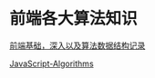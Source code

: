 # 前端各大算法知识

[前端基础，深入以及算法数据结构记录](https://github.com/louzhedong/blog)

[JavaScript-Algorithms](https://github.com/sisterAn/JavaScript-Algorithms)


